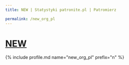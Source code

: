 ```yaml
---
title: NEW | Statystyki patronite.pl | Patromierz

permalink: /new_org_pl
---
```


# [NEW](https://patronite.pl/new_org_pl)

{% include profile.md name="new_org_pl" prefix="n" %}
